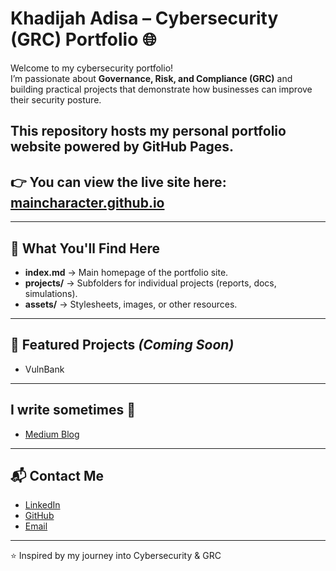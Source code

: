 # Khadijah Adisa – Cybersecurity (GRC) Portfolio 🌐

Welcome to my cybersecurity portfolio!  
I’m passionate about **Governance, Risk, and Compliance (GRC)** and building practical projects that demonstrate how businesses can improve their security posture.  

## This repository hosts my **personal portfolio website** powered by GitHub Pages.  
## 👉 You can view the live site here: [maincharacter.github.io](https://maincharacter.github.io) 
---

## 📂 What You'll Find Here
- **index.md** → Main homepage of the portfolio site.  
- **projects/** → Subfolders for individual projects (reports, docs, simulations).  
- **assets/** → Stylesheets, images, or other resources.  

---

## 🚧 Featured Projects *(Coming Soon)*
- VulnBank   
---

## I write sometimes 🥰
- [Medium Blog](https://medium.com/@khadijaha__)  

---

## 📬 Contact Me
- [LinkedIn](https://www.linkedin.com/in/khadijahadisa/)  
- [GitHub](https://github.com/main-chararacterr)  
- [Email](mailto:khadijahadisao@gmail.com)

---
⭐️ Inspired by my journey into Cybersecurity & GRC
